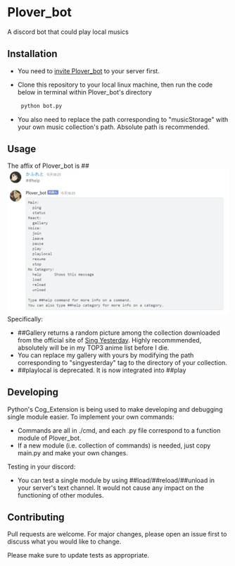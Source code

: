 # Plover_bot

A discord bot that could play local musics

## Installation

* You need to [invite Plover_bot](https://discord.com/api/oauth2/authorize?) to your server first. 
* Clone this repository to your local linux machine, then run the code below in terminal within Plover_bot's directory

  ```bash
   python bot.py
  ``` 
 * You also need to replace the path corresponding to "musicStorage" with your own music collection's path. Absolute path is recommended.
## Usage

The affix of Plover_bot is ##
  ![Image](./filedump/help.jpg "Functions currently supporting")
Specifically:
* ##Gallery returns a random picture among the collection downloaded from the official site of [Sing Yesterday](https://singyesterday.com/). Highly recommmended, absolutely will be in my TOP3 anime list before I die.
* You can replace my gallery with yours by modifying the path corresponding to "singyesterday" tag to the directory of your collection.
* ##playlocal is deprecated. It is now integrated into ##play

## Developing
Python's Cog_Extension is being used to make developing and debugging single module easier. 
To implement your own commands:
* Commands are all in ./cmd, and each .py file correspond to a function module of Plover_bot.
* If a new module (i.e. collection of commands) is needed, just copy main.py and make your own changes.

Testing in your discord:
* You can test a single module by using ##load/##reload/##unload in your server's text channel. It would not cause any impact on the functioning of other modules.

## Contributing
Pull requests are welcome. For major changes, please open an issue first to discuss what you would like to change.

Please make sure to update tests as appropriate.
